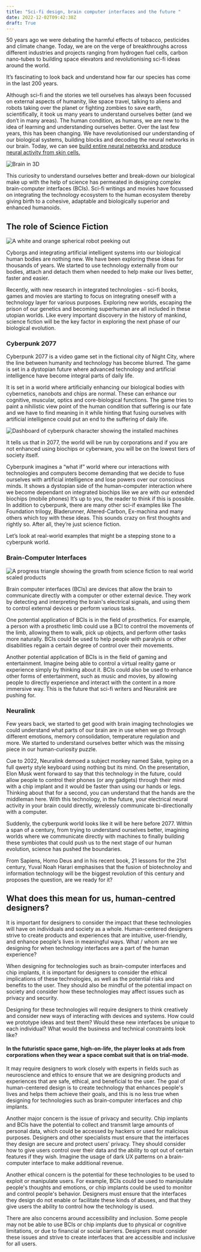 ```yaml
---
title: "Sci-fi design, brain computer interfaces and the future "
date: 2022-12-02T09:42:38Z
draft: True
---
```


50 years ago we were debating the harmful effects of tobacco, pesticides and climate change. Today, we are on the verge of breakthroughs across different industries and projects ranging from hydrogen fuel cells, carbon nano-tubes to building space elevators and revolutionising sci-fi ideas around the world. 

It’s fascinating to look back and understand how far our species has come in the last 200 years. 

Although sci-fi and the stories we tell ourselves has always been focussed on external aspects of humanity, like space travel, talking to aliens and robots taking over the planet or fighting zombies to save earth, scientifically, it took us many years to understand ourselves better (and we don’t in many areas). The human condition, as humans, we are new to the idea of learning and understanding ourselves better. Over the last few years, this has been changing. We have revolutionised our understanding of our biological systems, building blocks and  decoding the neural networks in our brain. Today, we can see [build entire neural networks and produce neural activity from skin cells.](https://www.youtube.com/watch?v=ABmRCdnVq3E) 

![Brain in 3D](https://benhur.me/img/Neuroscience-BCI/brainneuron.jpg.jpeg)

This curiosity to understand ourselves better and break-down our biological make up with the help of science has permeated in designing complex brain-computer interfaces (BCIs). Sci-fi writings and movies have focussed on integrating the technology ecosystem to the human ecosystem thereby giving birth to a cohesive, adaptable and biologically superior and enhanced humanoids. 

## The role of Science Fiction
![A white and orange spherical robot peeking out](https://benhur.me/img/Neuroscience-BCI/robotcute.jpeg)

Cyborgs and integrating artificial intelligent systems into our biological human bodies are nothing new. We have been exploring these ideas for thousands of years. We started to use technology externally from our bodies, attach and detach them when needed to help make our lives better, faster and easier. 

Recently, with new research in integrated technologies - sci-fi books, games and movies are starting to focus on integrating oneself with a technology layer for various purposes. Exploring new worlds, escaping the prison of our genetics and becoming superhuman are all included in these utopian worlds. Like every important discovery in the history of mankind, science fiction will be the key factor in exploring the next phase of our biological evolution. 

### Cyberpunk 2077
Cyberpunk 2077 is a video game set in the fictional city of Night City, where the line between humanity and technology has become blurred. The game is set in a dystopian future where advanced technology and artificial intelligence have become integral parts of daily life.

It is set in a world where artificially enhancing our biological bodies with cybernetics, nanobots and chips are normal. These can enhance our cognitive, muscular, optics and core-biological functions. The game tries to paint a nihilistic view point of the human condition that suffering is our fate and we have to find meaning in it while hinting that fusing ourselves with artificial intelligence could put an end to the suffering of daily life.

![Dashboard of cyberpunk character showing the installed machines](https://benhur.me/img/Neuroscience-BCI/Cyberpunk.jpeg)

It tells us that in 2077, the world will be run by corporations and if you are not enhanced using biochips or cyberware, you will be on the lowest tiers of society itself. 

Cyberpunk imagines a “what if” world where our interactions with technologies and computers become demanding that we decide to fuse ourselves with artificial intelligence and lose powers over our conscious minds. It shows a dystopian side of the human-computer interaction where we become dependant on integrated biochips like we are with our extended biochips (mobile phones)
It’s up to you, the reader to think if this is possible. In addition to cyberpunk, there are many other sci-if examples like The Foundation trilogy, Bladerunner, Altered-Carbon, Ex-machina and many others which toy with these ideas. This sounds crazy on first thoughts and rightly so. After all, they’re just science fiction. 

Let’s look at real-world examples that might be a stepping stone to a cyberpunk world.

### Brain-Computer Interfaces
![A progress triangle showing the growth from science fiction to real world scaled products](https://benhur.me/img/Neuroscience-BCI/Process.jpeg)

Brain computer interfaces (BCIs) are devices that allow the brain to communicate directly with a computer or other external device. They work by detecting and interpreting the brain's electrical signals, and using them to control external devices or perform various tasks.

One potential application of BCIs is in the field of prosthetics. For example, a person with a prosthetic limb could use a BCI to control the movements of the limb, allowing them to walk, pick up objects, and perform other tasks more naturally. BCIs could be used to help people with paralysis or other disabilities regain a certain degree of control over their movements.

Another potential application of BCIs is in the field of gaming and entertainment. Imagine being able to control a virtual reality game or experience simply by thinking about it. BCIs could also be used to enhance other forms of entertainment, such as music and movies, by allowing people to directly experience and interact with the content in a more immersive way. This is the future that sci-fi writers and Neuralink are pushing for.


### Neuralink
Few years back, we started to get good with brain imaging technologies we could understand what parts of our brain are in use when we go through different emotions, memory consolidation, temperature regulation and more. We started to understand ourselves better which was the missing piece in our human-curiosity puzzle. 

Cue to 2022, Neuralink demoed a subject monkey named Sake, typing on a full qwerty style keyboard using nothing but its mind. On the presentation, Elon Musk went forward to say that this technology in the future, could allow people to control their phones (or any gadgets) through their mind with a chip implant and it would be faster than using our hands or legs. Thinking about that for a second, you can understand that the hands are the middleman here. With this technology, in the future, your electrical neural activity in your brain could directly, wirelessly communicate bi-directionally with a computer. 

Suddenly, the cyberpunk world looks like it will be here before 2077. Within a span of a century, from trying to understand ourselves better, imagining worlds where we communicate directly with machines to finally building these symbiotes that could push us to the next stage of our human evolution, science has pushed the boundaries. 

From Sapiens, Homo Deus and in his recent book, 21 lessons for the 21st century, Yuval Noah Harari emphasises that the fusion of biotechnoloy and information technology will be the biggest revolution of this century and proposes the question, are we ready for it?

## What does this mean for us, human-centred designers?
It is important for designers to consider the impact that these technologies will have on individuals and society as a whole. Human-centered designers strive to create products and experiences that are intuitive, user-friendly, and enhance people's lives in meaningful ways. What / whom are we designing for when technology interfaces are a part of the human experience? 

When designing for technologies such as brain-computer interfaces and chip implants, it is important for designers to consider the ethical implications of these technologies, as well as the potential risks and benefits to the user. They should also be mindful of the potential impact on society and consider how these technologies may affect issues such as privacy and security.

Designing for these technologies will require designers to think creatively and consider new ways of interacting with devices and systems. How could we prototype ideas and test them? Would these new interfaces be unique to each individual? What would the business and technical constraints look like? 

#### In the futuristic space game, high-on-life, the player looks at ads from corporations when they wear a space combat suit that is on trial-mode. 

It may require designers to work closely with experts in fields such as neuroscience and ethics to ensure that we are designing products and experiences that are safe, ethical, and beneficial to the user. The goal of human-centered design is to create technology that enhances people's lives and helps them achieve their goals, and this is no less true when designing for technologies such as brain-computer interfaces and chip implants.

Another major concern is the issue of privacy and security. Chip implants and BCIs have the potential to collect and transmit large amounts of personal data, which could be accessed by hackers or used for malicious purposes. Designers and other specialists must ensure that the interfaces they design are secure and protect users' privacy. They should consider how to give users control over their data and the ability to opt out of certain features if they wish. Imagine the usage of dark UX patterns on a brain-computer interface to make additional revenue.

Another ethical concern is the potential for these technologies to be used to exploit or manipulate users. For example, BCIs could be used to manipulate people's thoughts and emotions, or chip implants could be used to monitor and control people's behavior. Designers must ensure that the interfaces they design do not enable or facilitate these kinds of abuses, and that they give users the ability to control how the technology is used.

There are also concerns around accessibility and inclusion. Some people may not be able to use BCIs or chip implants due to physical or cognitive limitations, or due to financial or social barriers. Designers must consider these issues and strive to create interfaces that are accessible and inclusive for all users.


